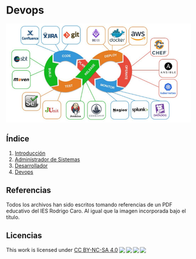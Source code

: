 # Devops
<!--Trabajo Nº 1 de Markdown-->
![Devops](Devops.png)

## Índice
1. [Introducción](introduccion.md)
2. [Administrador de Sistemas](ASIR.md)
3. [Desarrollador](desarrollador.md)
4. [Devops](devops.md)

## Referencias
Todos los archivos han sido escritos tomando referencias de un PDF educativo del IES Rodrigo Caro. Al igual que la imagen incorporada bajo el título.

## Licencias
<p xmlns:cc="http://creativecommons.org/ns#" >This work is licensed under <a href="http://creativecommons.org/licenses/by-nc-sa/4.0/?ref=chooser-v1" target="_blank" rel="license noopener noreferrer" style="display:inline-block;">CC BY-NC-SA 4.0<img style="height:22px!important;margin-left:3px;vertical-align:text-bottom;" src="https://mirrors.creativecommons.org/presskit/icons/cc.svg?ref=chooser-v1"><img style="height:22px!important;margin-left:3px;vertical-align:text-bottom;" src="https://mirrors.creativecommons.org/presskit/icons/by.svg?ref=chooser-v1"><img style="height:22px!important;margin-left:3px;vertical-align:text-bottom;" src="https://mirrors.creativecommons.org/presskit/icons/nc.svg?ref=chooser-v1"><img style="height:22px!important;margin-left:3px;vertical-align:text-bottom;" src="https://mirrors.creativecommons.org/presskit/icons/sa.svg?ref=chooser-v1"></a></p>

